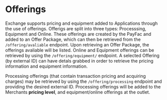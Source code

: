 # Offerings

Exchange supports pricing and equipment added to Applications through the use of offerings. Offerigs are split into three types: Processsing, Equipment and Online. These offerings are created by the PayFac and added to an Offer Package, which can then be retrieved from the `/offering/avaliable` endpoint. Upon retrieving an Offer Package, the offerings avaliable will be listed. Online and Equipment offerings can be retrieved by using the `/offering/equipment/` endpoint. A selected Offering (by external ID) can have detals grabbed in order to retrieve the pricing information and equipment information.

Processing offerings (that contain transaction pricing and acquiring charges) may be retrieved by using the `/offering/processing` endpoint and providing the desired external ID. 
Processing offerings will be added to the Merchants **pricing level**, and equipment/online offerings at the outlet.
